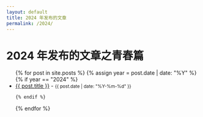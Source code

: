 ```yaml
---
layout: default
title: 2024 年发布的文章
permalink: /2024/
---
```


<h1>2024 年发布的文章之青春篇</h1>

<ul>
  {% for post in site.posts %}
    {% assign year = post.date | date: "%Y" %}
    {% if year == "2024" %}
      <li>
        <a href="{{ post.url }}">{{ post.title }}</a> - <small>{{ post.date | date: "%Y-%m-%d" }}</small>
      </li>
      
    {% endif %}
  {% endfor %}
</ul>

